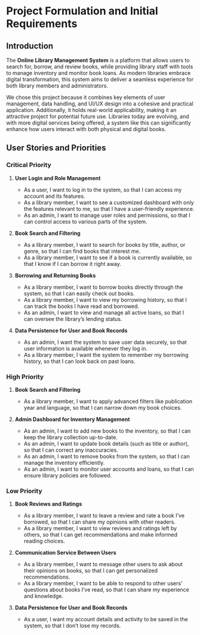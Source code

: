 # Project Formulation and Initial Requirements

## Introduction
The **Online Library Management System** is a platform that allows users to search for, borrow, and review books, while providing library staff with tools to manage inventory and monitor book loans. As modern libraries embrace digital transformation, this system aims to deliver a seamless experience for both library members and administrators. 

We chose this project because it combines key elements of user management, data handling, and UI/UX design into a cohesive and practical application. Additionally, it holds real-world applicability, making it an attractive project for potential future use. Libraries today are evolving, and with more digital services being offered, a system like this can significantly enhance how users interact with both physical and digital books.

## User Stories and Priorities

### Critical Priority
1. **User Login and Role Management**
   - As a user, I want to log in to the system, so that I can access my account and its features.
   - As a library member, I want to see a customized dashboard with only the features relevant to me, so that I have a user-friendly experience.
   - As an admin, I want to manage user roles and permissions, so that I can control access to various parts of the system.

2. **Book Search and Filtering**
   - As a library member, I want to search for books by title, author, or genre, so that I can find books that interest me.
   - As a library member, I want to see if a book is currently available, so that I know if I can borrow it right away.

3. **Borrowing and Returning Books**
   - As a library member, I want to borrow books directly through the system, so that I can easily check out books.
   - As a library member, I want to view my borrowing history, so that I can track the books I have read and borrowed.
   - As an admin, I want to view and manage all active loans, so that I can oversee the library’s lending status.

4. **Data Persistence for User and Book Records**
   - As an admin, I want the system to save user data securely, so that user information is available whenever they log in.
   - As a library member, I want the system to remember my borrowing history, so that I can look back on past loans.

### High Priority
1. **Book Search and Filtering**
   - As a library member, I want to apply advanced filters like publication year and language, so that I can narrow down my book choices.

2. **Admin Dashboard for Inventory Management**
   - As an admin, I want to add new books to the inventory, so that I can keep the library collection up-to-date.
   - As an admin, I want to update book details (such as title or author), so that I can correct any inaccuracies.
   - As an admin, I want to remove books from the system, so that I can manage the inventory efficiently.
   - As an admin, I want to monitor user accounts and loans, so that I can ensure library policies are followed.

### Low Priority
1. **Book Reviews and Ratings**
   - As a library member, I want to leave a review and rate a book I’ve borrowed, so that I can share my opinions with other readers.
   - As a library member, I want to view reviews and ratings left by others, so that I can get recommendations and make informed reading choices.

2. **Communication Service Between Users**
   - As a library member, I want to message other users to ask about their opinions on books, so that I can get personalized recommendations.
   - As a library member, I want to be able to respond to other users’ questions about books I’ve read, so that I can share my experience and knowledge.

3. **Data Persistence for User and Book Records**
   - As a user, I want my account details and activity to be saved in the system, so that I don’t lose my records.
